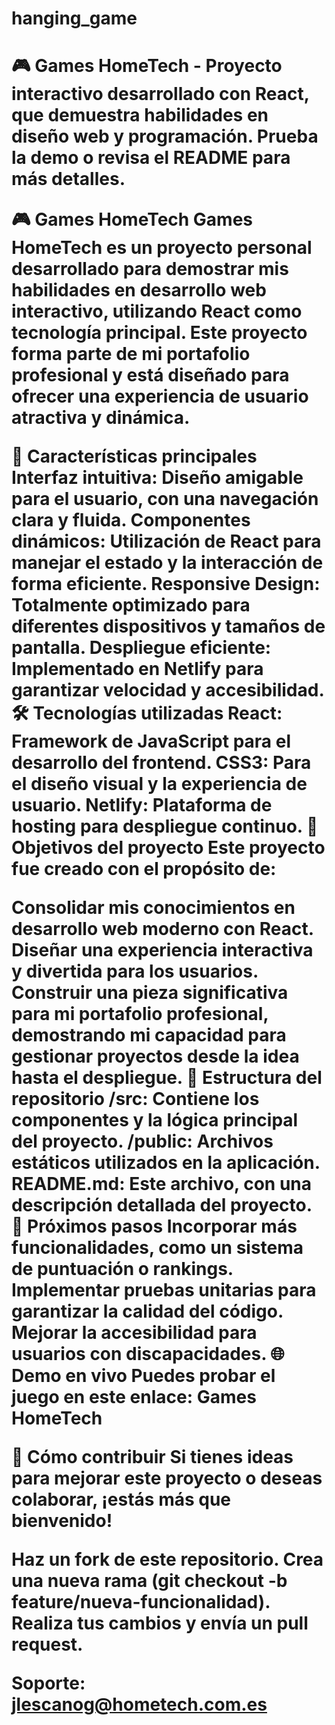 <h1>hanging_game<h1/>
🎮 Games HomeTech - Proyecto interactivo desarrollado con React, que demuestra habilidades en diseño web y programación. Prueba la demo o revisa el README para más detalles.

🎮 Games HomeTech
Games HomeTech es un proyecto personal desarrollado para demostrar mis habilidades en desarrollo web interactivo, utilizando React como tecnología principal. Este proyecto forma parte de mi portafolio profesional y está diseñado para ofrecer una experiencia de usuario atractiva y dinámica.

🚀 Características principales
Interfaz intuitiva: Diseño amigable para el usuario, con una navegación clara y fluida.
Componentes dinámicos: Utilización de React para manejar el estado y la interacción de forma eficiente.
Responsive Design: Totalmente optimizado para diferentes dispositivos y tamaños de pantalla.
Despliegue eficiente: Implementado en Netlify para garantizar velocidad y accesibilidad.
🛠️ Tecnologías utilizadas
React: Framework de JavaScript para el desarrollo del frontend.
CSS3: Para el diseño visual y la experiencia de usuario.
Netlify: Plataforma de hosting para despliegue continuo.
🌟 Objetivos del proyecto
Este proyecto fue creado con el propósito de:

Consolidar mis conocimientos en desarrollo web moderno con React.
Diseñar una experiencia interactiva y divertida para los usuarios.
Construir una pieza significativa para mi portafolio profesional, demostrando mi capacidad para gestionar proyectos desde la idea hasta el despliegue.
📂 Estructura del repositorio
/src: Contiene los componentes y la lógica principal del proyecto.
/public: Archivos estáticos utilizados en la aplicación.
README.md: Este archivo, con una descripción detallada del proyecto.
🎯 Próximos pasos
Incorporar más funcionalidades, como un sistema de puntuación o rankings.
Implementar pruebas unitarias para garantizar la calidad del código.
Mejorar la accesibilidad para usuarios con discapacidades.
🌐 Demo en vivo
Puedes probar el juego en este enlace: Games HomeTech

📝 Cómo contribuir
Si tienes ideas para mejorar este proyecto o deseas colaborar, ¡estás más que bienvenido!

Haz un fork de este repositorio.
Crea una nueva rama (git checkout -b feature/nueva-funcionalidad).
Realiza tus cambios y envía un pull request.

Soporte: jlescanog@hometech.com.es

